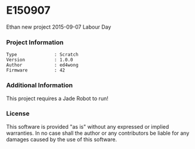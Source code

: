 E150907
================

Ethan new project 2015-09-07 Labour Day

### Project Information
```
Type              : Scratch
Version           : 1.0.0
Author            : ed4wong
Firmware          : 42
```

### Additional Information
This project requires a Jade Robot to run!

### License
This software is provided "as is" without any expressed or implied warranties.  In no case shall the author or any contributors be liable for any damages caused by the use of this software.

